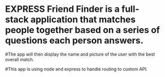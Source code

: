 # EXPRESS Friend Finder is a full-stack application that matches people together based on a series of questions each person answers.

#The app will then display the name and picture of the user with the best overall match.

#This app is using node and express to handle routing to custom API.

